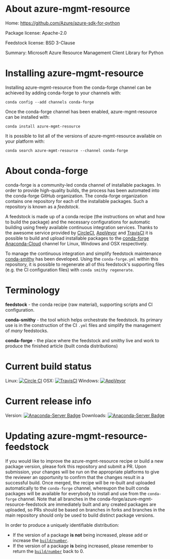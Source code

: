 About azure-mgmt-resource
=========================

Home: https://github.com/Azure/azure-sdk-for-python

Package license: Apache-2.0

Feedstock license: BSD 3-Clause

Summary: Microsoft Azure Resource Management Client Library for Python



Installing azure-mgmt-resource
==============================

Installing azure-mgmt-resource from the conda-forge channel can be achieved by adding conda-forge to your channels with:

```
conda config --add channels conda-forge
```

Once the conda-forge channel has been enabled, azure-mgmt-resource can be installed with:

```
conda install azure-mgmt-resource
```

It is possible to list all of the versions of azure-mgmt-resource available on your platform with:

```
conda search azure-mgmt-resource --channel conda-forge
```


About conda-forge
=================

conda-forge is a community-led conda channel of installable packages.
In order to provide high-quality builds, the process has been automated into the
conda-forge GitHub organization. The conda-forge organization contains one repository
for each of the installable packages. Such a repository is known as a *feedstock*.

A feedstock is made up of a conda recipe (the instructions on what and how to build
the package) and the necessary configurations for automatic building using freely
available continuous integration services. Thanks to the awesome service provided by
[CircleCI](https://circleci.com/), [AppVeyor](http://www.appveyor.com/)
and [TravisCI](https://travis-ci.org/) it is possible to build and upload installable
packages to the [conda-forge](https://anaconda.org/conda-forge)
[Anaconda-Cloud](http://docs.anaconda.org/) channel for Linux, Windows and OSX respectively.

To manage the continuous integration and simplify feedstock maintenance
[conda-smithy](http://github.com/conda-forge/conda-smithy) has been developed.
Using the ``conda-forge.yml`` within this repository, it is possible to regenerate all of
this feedstock's supporting files (e.g. the CI configuration files) with ``conda smithy regenerate``.


Terminology
===========

**feedstock** - the conda recipe (raw material), supporting scripts and CI configuration.

**conda-smithy** - the tool which helps orchestrate the feedstock.
                   Its primary use is in the construction of the CI ``.yml`` files
                   and simplify the management of *many* feedstocks.

**conda-forge** - the place where the feedstock and smithy live and work to
                  produce the finished article (built conda distributions)

Current build status
====================

Linux: [![Circle CI](https://circleci.com/gh/conda-forge/azure-mgmt-resource-feedstock.svg?style=shield)](https://circleci.com/gh/conda-forge/azure-mgmt-resource-feedstock)
OSX: [![TravisCI](https://travis-ci.org/conda-forge/azure-mgmt-resource-feedstock.svg?branch=master)](https://travis-ci.org/conda-forge/azure-mgmt-resource-feedstock)
Windows: [![AppVeyor](https://ci.appveyor.com/api/projects/status/github/conda-forge/azure-mgmt-resource-feedstock?svg=True)](https://ci.appveyor.com/project/conda-forge/azure-mgmt-resource-feedstock/branch/master)

Current release info
====================
Version: [![Anaconda-Server Badge](https://anaconda.org/conda-forge/azure-mgmt-resource/badges/version.svg)](https://anaconda.org/conda-forge/azure-mgmt-resource)
Downloads: [![Anaconda-Server Badge](https://anaconda.org/conda-forge/azure-mgmt-resource/badges/downloads.svg)](https://anaconda.org/conda-forge/azure-mgmt-resource)


Updating azure-mgmt-resource-feedstock
======================================

If you would like to improve the azure-mgmt-resource recipe or build a new
package version, please fork this repository and submit a PR. Upon submission,
your changes will be run on the appropriate platforms to give the reviewer an
opportunity to confirm that the changes result in a successful build. Once
merged, the recipe will be re-built and uploaded automatically to the
`conda-forge` channel, whereupon the built conda packages will be available for
everybody to install and use from the `conda-forge` channel.
Note that all branches in the conda-forge/azure-mgmt-resource-feedstock are
immediately built and any created packages are uploaded, so PRs should be based
on branches in forks and branches in the main repository should only be used to
build distinct package versions.

In order to produce a uniquely identifiable distribution:
 * If the version of a package **is not** being increased, please add or increase
   the [``build/number``](http://conda.pydata.org/docs/building/meta-yaml.html#build-number-and-string).
 * If the version of a package **is** being increased, please remember to return
   the [``build/number``](http://conda.pydata.org/docs/building/meta-yaml.html#build-number-and-string)
   back to 0.
